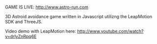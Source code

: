 GAME IS LIVE: http://www.astro-run.com

3D Astroid avoidance game written in Javascript utilizng the LeapMotion SDK and ThreeJS.

Video demo with LeapMotion here:
http://www.youtube.com/watch?v=drlyZnRpq6E
